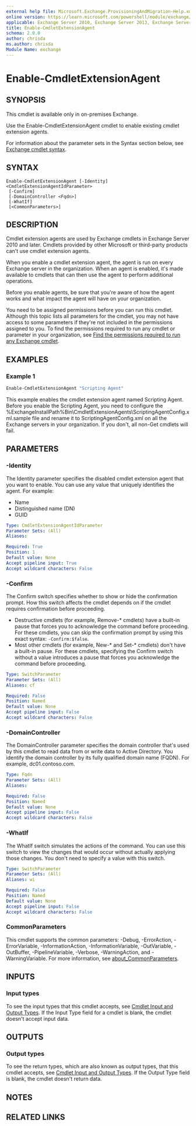 ```yaml
---
external help file: Microsoft.Exchange.ProvisioningAndMigration-Help.xml
online version: https://learn.microsoft.com/powershell/module/exchange/enable-cmdletextensionagent
applicable: Exchange Server 2010, Exchange Server 2013, Exchange Server 2016, Exchange Server 2019
title: Enable-CmdletExtensionAgent
schema: 2.0.0
author: chrisda
ms.author: chrisda
Module Name: exchange
---
```


# Enable-CmdletExtensionAgent

## SYNOPSIS
This cmdlet is available only in on-premises Exchange.

Use the Enable-CmdletExtensionAgent cmdlet to enable existing cmdlet extension agents.

For information about the parameter sets in the Syntax section below, see [Exchange cmdlet syntax](https://learn.microsoft.com/powershell/exchange/exchange-cmdlet-syntax).

## SYNTAX

```
Enable-CmdletExtensionAgent [-Identity] <CmdletExtensionAgentIdParameter>
 [-Confirm]
 [-DomainController <Fqdn>]
 [-WhatIf]
 [<CommonParameters>]
```

## DESCRIPTION
Cmdlet extension agents are used by Exchange cmdlets in Exchange Server 2010 and later. Cmdlets provided by other Microsoft or third-party products can't use cmdlet extension agents.

When you enable a cmdlet extension agent, the agent is run on every Exchange server in the organization. When an agent is enabled, it's made available to cmdlets that can then use the agent to perform additional operations.

Before you enable agents, be sure that you're aware of how the agent works and what impact the agent will have on your organization.

You need to be assigned permissions before you can run this cmdlet. Although this topic lists all parameters for the cmdlet, you may not have access to some parameters if they're not included in the permissions assigned to you. To find the permissions required to run any cmdlet or parameter in your organization, see [Find the permissions required to run any Exchange cmdlet](https://learn.microsoft.com/powershell/exchange/find-exchange-cmdlet-permissions).

## EXAMPLES

### Example 1
```powershell
Enable-CmdletExtensionAgent "Scripting Agent"
```

This example enables the cmdlet extension agent named Scripting Agent. Before you enable the Scripting Agent, you need to configure the %ExchangeInstallPath%Bin\\CmdletExtensionAgents\\ScriptingAgentConfig.xml.sample file and rename it to ScriptingAgentConfig.xml on all the Exchange servers in your organization. If you don't, all non-Get cmdlets will fail.

## PARAMETERS

### -Identity
The Identity parameter specifies the disabled cmdlet extension agent that you want to enable. You can use any value that uniquely identifies the agent. For example:

- Name
- Distinguished name (DN)
- GUID

```yaml
Type: CmdletExtensionAgentIdParameter
Parameter Sets: (All)
Aliases:

Required: True
Position: 1
Default value: None
Accept pipeline input: True
Accept wildcard characters: False
```

### -Confirm
The Confirm switch specifies whether to show or hide the confirmation prompt. How this switch affects the cmdlet depends on if the cmdlet requires confirmation before proceeding.

- Destructive cmdlets (for example, Remove-\* cmdlets) have a built-in pause that forces you to acknowledge the command before proceeding. For these cmdlets, you can skip the confirmation prompt by using this exact syntax: `-Confirm:$false`.
- Most other cmdlets (for example, New-\* and Set-\* cmdlets) don't have a built-in pause. For these cmdlets, specifying the Confirm switch without a value introduces a pause that forces you acknowledge the command before proceeding.

```yaml
Type: SwitchParameter
Parameter Sets: (All)
Aliases: cf

Required: False
Position: Named
Default value: None
Accept pipeline input: False
Accept wildcard characters: False
```

### -DomainController
The DomainController parameter specifies the domain controller that's used by this cmdlet to read data from or write data to Active Directory. You identify the domain controller by its fully qualified domain name (FQDN). For example, dc01.contoso.com.

```yaml
Type: Fqdn
Parameter Sets: (All)
Aliases:

Required: False
Position: Named
Default value: None
Accept pipeline input: False
Accept wildcard characters: False
```

### -WhatIf
The WhatIf switch simulates the actions of the command. You can use this switch to view the changes that would occur without actually applying those changes. You don't need to specify a value with this switch.

```yaml
Type: SwitchParameter
Parameter Sets: (All)
Aliases: wi

Required: False
Position: Named
Default value: None
Accept pipeline input: False
Accept wildcard characters: False
```

### CommonParameters
This cmdlet supports the common parameters: -Debug, -ErrorAction, -ErrorVariable, -InformationAction, -InformationVariable, -OutVariable, -OutBuffer, -PipelineVariable, -Verbose, -WarningAction, and -WarningVariable. For more information, see [about_CommonParameters](https://go.microsoft.com/fwlink/p/?LinkID=113216).

## INPUTS

### Input types
To see the input types that this cmdlet accepts, see [Cmdlet Input and Output Types](https://go.microsoft.com/fwlink/p/?LinkId=616387). If the Input Type field for a cmdlet is blank, the cmdlet doesn't accept input data.

## OUTPUTS

### Output types
To see the return types, which are also known as output types, that this cmdlet accepts, see [Cmdlet Input and Output Types](https://go.microsoft.com/fwlink/p/?LinkId=616387). If the Output Type field is blank, the cmdlet doesn't return data.

## NOTES

## RELATED LINKS
